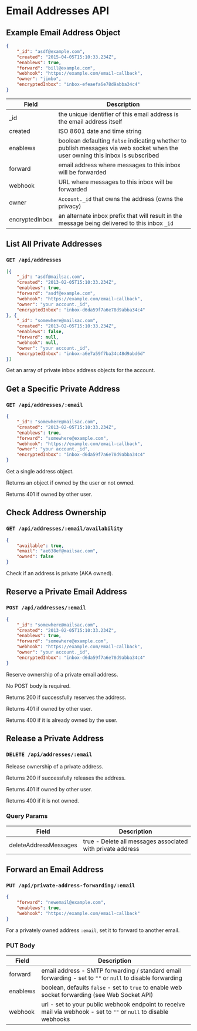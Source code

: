 # Email Addresses API

## Example Email Address Object

```json
{
    "_id": "asdf@example.com",
    "created": "2015-04-05T15:10:33.234Z",
    "enablews": true,
    "forward": "bill@example.com",
    "webhook": "https://example.com/email-callback",
    "owner": "jimbo",
    "encryptedInbox": "inbox-efeaefa6e78d9abba34c4"
}
```

Field | Description
------|------------
\_id         | the unique identifier of this email address is the email address itself
created     | ISO 8601 date and time string
enablews    | boolean defaulting `false` indicating whether to publish messages via web socket when the user owning this inbox is subscribed
forward     | email address where messages to this inbox will be forwarded
webhook     | URL where messages to this inbox will be forwarded
owner       | `Account._id` that owns the address (owns the privacy)
encryptedInbox | an alternate inbox prefix that will result in the message being delivered to this inbox `_id`

## List All Private Addresses
### `GET /api/addresses`

```json
[{
    "_id": "asdf@mailsac.com",
    "created": "2013-02-05T15:10:33.234Z",
    "enablews": true,
    "forward": "asdf@example.com",
    "webhook": "https://example.com/email-callback",
    "owner": "your account._id",
    "encryptedInbox": "inbox-d6da59f7a6e78d9abba34c4"
}, {
    "_id": "somewhere@mailsac.com",
    "created": "2013-02-05T15:10:33.234Z",
    "enablews": false,
    "forward": null,
    "webhook": null,
    "owner": "your account._id",
    "encryptedInbox": "inbox-a6e7a59f7ba34c48d9abd6d"
}]
```

Get an array of private inbox address objects for the account.


## Get a Specific Private Address
### `GET /api/addresses/:email`

```json
{
    "_id": "somewhere@mailsac.com",
    "created": "2013-02-05T15:10:33.234Z",
    "enablews": true,
    "forward": "somewhere@example.com",
    "webhook": "https://example.com/email-callback",
    "owner": "your account._id",
    "encryptedInbox": "inbox-d6da59f7a6e78d9abba34c4"
}
```

Get a single address object.

Returns an object if owned by the user or not owned.

Returns 401 if owned by other user.


## Check Address Ownership
### `GET /api/addresses/:email/availability`

```json
{
    "available": true,
    "email": "ae638ef@mailsac.com",
    "owned": false
}
```

Check if an address is private (AKA owned).



## Reserve a Private Email Address
### `POST /api/addresses/:email`

```json
{
    "_id": "somewhere@mailsac.com",
    "created": "2013-02-05T15:10:33.234Z",
    "enablews": true,
    "forward": "somewhere@example.com",
    "webhook": "https://example.com/email-callback",
    "owner": "your account._id",
    "encryptedInbox": "inbox-d6da59f7a6e78d9abba34c4"
}
```

Reserve ownership of a private email address.

No POST body is required.

Returns 200 if successfully reserves the address.

Returns 401 if owned by other user.

Returns 400 if it is already owned by the user.


## Release a Private Address
### `DELETE /api/addresses/:email`

Release ownership of a private address.

Returns 200 if successfully releases the address.

Returns 401 if owned by other user.

Returns 400 if it is not owned.

### Query Params

Field | Description
------|------------
deleteAddressMessages| true - Delete all messages associated with private address

## Forward an Email Address
### `PUT /api/private-address-forwarding/:email`

```json
{
    "forward": "newemail@example.com",
    "enablews": true,
    "webhook": "https://example.com/email-callback"
}
```

For a privately owned address `:email`, set it to forward to another email.

### PUT Body

Field | Description
------|-------------
forward | email address - SMTP forwarding / standard email forwarding - set to `""` or `null` to disable forwarding
enablews | boolean, defaults `false` - set to `true` to enable web socket forwarding (see Web Socket API)
webhook | url - set to your public webhook endpoint to receive mail via webhook - set to `""` or `null` to disable webhooks

